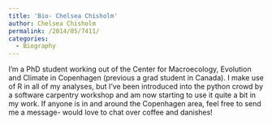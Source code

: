 ```yaml
---
title: 'Bio- Chelsea Chisholm'
author: Chelsea Chisholm
permalink: /2014/05/7411/
categories:
  - Biography
---
```

I&#8217;m a PhD student working out of the Center for Macroecology, Evolution and Climate in Copenhagen (previous a grad student in Canada). I make use of R in all of my analyses, but I&#8217;ve been introduced into the python crowd by a software carpentry workshop and am now starting to use it quite a bit in my work. If anyone is in and around the Copenhagen area, feel free to send me a message- would love to chat over coffee and danishes!
